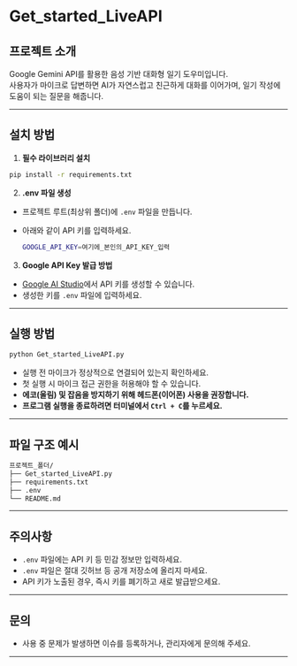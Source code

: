 # Get_started_LiveAPI

## 프로젝트 소개

Google Gemini API를 활용한 음성 기반 대화형 일기 도우미입니다.  
사용자가 마이크로 답변하면 AI가 자연스럽고 친근하게 대화를 이어가며, 일기 작성에 도움이 되는 질문을 해줍니다.

---

## 설치 방법

1. **필수 라이브러리 설치**

```bash
pip install -r requirements.txt
```

2. **.env 파일 생성**

- 프로젝트 루트(최상위 폴더)에 `.env` 파일을 만듭니다.
- 아래와 같이 API 키를 입력하세요.

  ```bash
  GOOGLE_API_KEY=여기에_본인의_API_KEY_입력
  ```

3. **Google API Key 발급 방법**

- [Google AI Studio](https://aistudio.google.com/app/apikey)에서 API 키를 생성할 수 있습니다.
- 생성한 키를 `.env` 파일에 입력하세요.

---

## 실행 방법

```bash
python Get_started_LiveAPI.py
```

- 실행 전 마이크가 정상적으로 연결되어 있는지 확인하세요.
- 첫 실행 시 마이크 접근 권한을 허용해야 할 수 있습니다.
- **에코(울림) 및 잡음을 방지하기 위해 헤드폰(이어폰) 사용을 권장합니다.**
- **프로그램 실행을 종료하려면 터미널에서 `Ctrl + C`를 누르세요.**

---

## 파일 구조 예시

```bash
프로젝트_폴더/
├── Get_started_LiveAPI.py
├── requirements.txt
├── .env
└── README.md
```

---

## 주의사항

- `.env` 파일에는 API 키 등 민감 정보만 입력하세요.
- `.env` 파일은 절대 깃허브 등 공개 저장소에 올리지 마세요.
- API 키가 노출된 경우, 즉시 키를 폐기하고 새로 발급받으세요.

---

## 문의

- 사용 중 문제가 발생하면 이슈를 등록하거나, 관리자에게 문의해 주세요.

---
